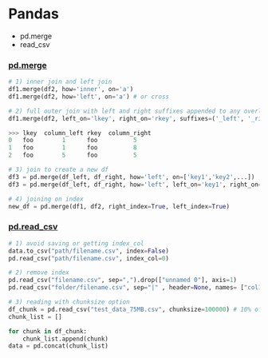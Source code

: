 # Pandas
- pd.merge
- read_csv

### [pd.merge](https://pandas.pydata.org/docs/reference/api/pandas.DataFrame.merge.html)
```python
# 1) inner join and left join 
df1.merge(df2, how='inner', on='a')
df1.merge(df2, how='left', on='a') # or cross 

# 2) full outer join with left and right suffixes appended to any overlapping columns
df1.merge(df2, left_on='lkey', right_on='rkey', suffixes=('_left', '_right')) 

>>> lkey  column_left rkey  column_right
0   foo        1      foo          5
1   foo        1      foo          8
2   foo        5      foo          5

# 3) join to create a new df
df3 = pd.merge(df_left, df_right, how='left', on=['key1','key2',...])
df3 = pd.merge(df_left, df_right, how='left', left_on='key1', right_on='key2') 

# 4) joining on index 
new_df = pd.merge(df1, df2, right_index=True, left_index=True) 
```

### [pd.read_csv](https://pandas.pydata.org/docs/reference/api/pandas.read_csv.html)
```python
# 1) avoid saving or getting index_col
data.to_csv("path/filename.csv", index=False)
pd.read_csv("path/filename.csv", index_col=0)

# 2) remove index
pd.read_csv("filename.csv", sep=",").drop(["unnamed 0"], axis=1) 
pd.read_csv("folder/filename.csv", sep="|" , header=None, names= ["col1_nm","col2_nm",...]) # assign new col names 

# 3) reading with chunksize option 
df_chunk = pd.read_csv("test_data_75MB.csv", chunksize=100000) # 10% of total rows#
chunk_list = []  

for chunk in df_chunk:  
    chunk_list.append(chunk)
data = pd.concat(chunk_list)
```
